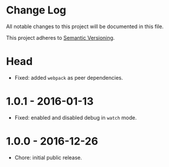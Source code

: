 # Change Log

All notable changes to this project will be documented in this file.

This project adheres to [Semantic Versioning](http://semver.org/).

# Head

- Fixed: added `webpack` as peer dependencies.

# 1.0.1 - 2016-01-13

- Fixed: enabled and disabled debug in `watch` mode.

# 1.0.0 - 2016-12-26

- Chore: initial public release.
